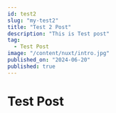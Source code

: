 ```yaml
---
id: test2
slug: "my-test2"
title: "Test 2 Post"
description: "This is Test post"
tag:
  - Test Post
image: "/content/nuxt/intro.jpg"
published_on: "2024-06-20"
published: true
---
```


# Test Post
